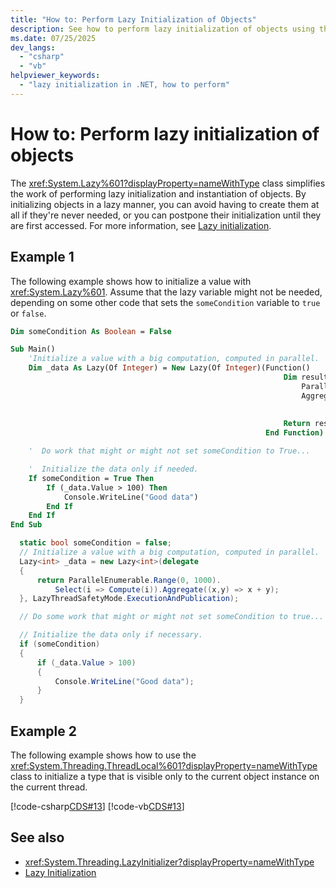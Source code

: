 ```yaml
---
title: "How to: Perform Lazy Initialization of Objects"
description: See how to perform lazy initialization of objects using the System.Lazy<T> class. Lazy initialization means objects aren't created if they're never needed.
ms.date: 07/25/2025
dev_langs:
  - "csharp"
  - "vb"
helpviewer_keywords:
  - "lazy initialization in .NET, how to perform"
---
```

# How to: Perform lazy initialization of objects

The <xref:System.Lazy%601?displayProperty=nameWithType> class simplifies the work of performing lazy initialization and instantiation of objects. By initializing objects in a lazy manner, you can avoid having to create them at all if they're never needed, or you can postpone their initialization until they are first accessed. For more information, see [Lazy initialization](lazy-initialization.md).

## Example 1

 The following example shows how to initialize a value with <xref:System.Lazy%601>. Assume that the lazy variable might not be needed, depending on some other code that sets the `someCondition` variable to `true` or `false`.

```vb
Dim someCondition As Boolean = False

Sub Main()
    'Initialize a value with a big computation, computed in parallel.
    Dim _data As Lazy(Of Integer) = New Lazy(Of Integer)(Function()
                                                             Dim result =
                                                                 ParallelEnumerable.Range(0, 1000).
                                                                 Aggregate(Function(x, y)
                                                                               Return x + y
                                                                           End Function)
                                                             Return result
                                                         End Function)

    '  Do work that might or might not set someCondition to True...

    '  Initialize the data only if needed.
    If someCondition = True Then
        If (_data.Value > 100) Then
            Console.WriteLine("Good data")
        End If
    End If
End Sub
```

```csharp
  static bool someCondition = false;
  // Initialize a value with a big computation, computed in parallel.
  Lazy<int> _data = new Lazy<int>(delegate
  {
      return ParallelEnumerable.Range(0, 1000).
          Select(i => Compute(i)).Aggregate((x,y) => x + y);
  }, LazyThreadSafetyMode.ExecutionAndPublication);

  // Do some work that might or might not set someCondition to true...

  // Initialize the data only if necessary.
  if (someCondition)
  {
      if (_data.Value > 100)
      {
          Console.WriteLine("Good data");
      }
  }
```

## Example 2

The following example shows how to use the <xref:System.Threading.ThreadLocal%601?displayProperty=nameWithType> class to initialize a type that is visible only to the current object instance on the current thread.

[!code-csharp[CDS#13](../../../samples/snippets/csharp/VS_Snippets_Misc/cds/cs/cds2.cs#13)]
[!code-vb[CDS#13](../../../samples/snippets/visualbasic/VS_Snippets_Misc/cds/vb/lazyhowto.vb#13)]

## See also

- <xref:System.Threading.LazyInitializer?displayProperty=nameWithType>
- [Lazy Initialization](lazy-initialization.md)

